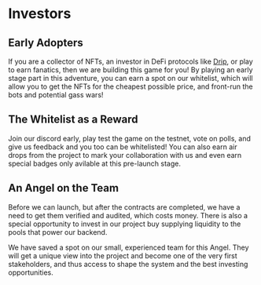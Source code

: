 # Investors

## Early Adopters

If you are a collector of NFTs, an investor in DeFi protocols like [Drip](https://drip.community/faucet?buddy=0x786755E3a1DfcB121f754fFb9249095d9F4c9Ebf), or play to earn fanatics, then we are building this game for you! By playing an early stage part in this adventure, you can earn a spot on our whitelist, which will allow you to get the NFTs for the cheapest possible price, and front-run the bots and potential gass wars!

## The Whitelist as a Reward

Join our discord early, play test the game on the testnet, vote on polls, and give us feedback and you too can be whitelisted! You can also earn air drops from the project to mark your collaboration with us and even earn special badges only avilable at this pre-launch stage.

## An Angel on the Team

Before we can launch, but after the contracts are completed, we have a need to get them verified and audited, which costs money. There is also a special opportunity to invest in our project buy supplying liquidity to the pools that power our backend.

We have saved a spot on our small, experienced team for this Angel. They will get a unique view into the project and become one of the very first stakeholders, and thus access to shape the system and the best investing opportunities.
